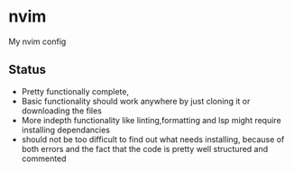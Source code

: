# nvim
 My nvim config


## Status
- Pretty functionally complete,
- Basic functionality should work anywhere by just cloning it or downloading the files
- More indepth functionality like linting,formatting and lsp might require installing dependancies
- should not be too difficult to find out what needs installing, because of both errors and the fact that the code is pretty well structured and commented 
